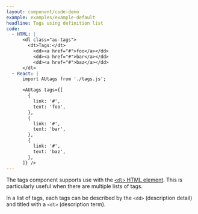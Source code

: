 ```yaml
---
layout: component/code-demo
example: examples/example-default
headline: Tags using definition list
code:
  - HTML: |
      <dl class="au-tags">
        <dt>Tags:</dt>
          <dd><a href="#">foo</a></dd>
          <dd><a href="#">bar</a></dd>
          <dd><a href="#">baz</a></dd>
      </dl>
  - React: |
      import AUtags from './tags.js';

      <AUtags tags={[
        {
          link: '#',
          text: 'foo',
        },
        {
          link: '#',
          text: 'bar',
        },
        {
          link: '#',
          text: 'baz',
        },
      ]} />
---
```



The tags component supports use with the [`<dl>` HTML element]( https://developer.mozilla.org/en-US/docs/Web/HTML/Element/dl). This is particularly useful when there are multiple lists of tags.

In a list of tags, each tags can be described by the `<dd>` (description detail) and titled with a `<dt>` (description term).

